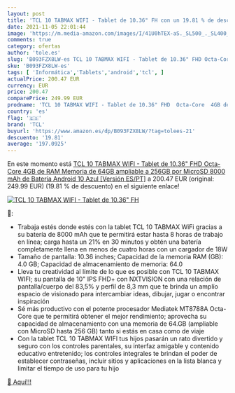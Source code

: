 ```yaml
---
layout: post
title: 'TCL 10 TABMAX WIFI - Tablet de 10.36" FH con un 19.81 % de descuento'
date: 2021-11-05 22:01:44
image: 'https://m.media-amazon.com/images/I/41U0hTEX-aS._SL500_._SL400_.jpg'
comments: true
category: ofertas
author: 'tole.es'
slug: 'B093FZX8LW-es TCL 10 TABMAX WIFI - Tablet de 10.36" FHD Octa-Core 4GB de...'
sku: 'B093FZX8LW-es'
tags: [ 'Informática','Tablets','android','tcl', ]
actualPrice: 200.47 EUR
currency: EUR
price: 200.47
comparePrice: 249.99 EUR
prodname: 'TCL 10 TABMAX WIFI - Tablet de 10.36" FHD  Octa-Core  4GB de RAM  Memoria de 64GB ampliable a 256GB por MicroSD  8000 mAh de Batería  Android 10  Azul [Versión ES/PT]'
country: 'es'
flag: '🇪🇸'
brand: 'TCL'
buyurl: 'https://www.amazon.es/dp/B093FZX8LW/?tag=tolees-21'
descuento: '19.81'
average: '197.0925'
---
```


En este momento está [TCL 10 TABMAX WIFI - Tablet de 10.36" FHD  Octa-Core  4GB de RAM  Memoria de 64GB ampliable a 256GB por MicroSD  8000 mAh de Batería  Android 10  Azul [Versión ES/PT]](https://www.amazon.es/dp/B093FZX8LW/?tag=tolees-21) a 200.47 EUR (original: 249.99 EUR) (19.81 %  de descuento) en el siguiente enlace!

[![TCL 10 TABMAX WIFI - Tablet de 10.36" FH](https://m.media-amazon.com/images/I/41U0hTEX-aS._SL500_._SL400_.jpg)](https://www.amazon.es/dp/B093FZX8LW/?tag=tolees-21)

🔎:

- Trabaja estés donde estés con la tablet TCL 10 TABMAX WiFi gracias a su batería de 8000 mAh que te permitirá estar hasta 8 horas de trabajo en línea; carga hasta un 21% en 30 minutos y obtén una batería completamente llena en menos de cuatro horas con un cargador de 18W
- Tamaño de pantalla: 10.36 inches; Capacidad de la memoria RAM (GB): 4.0 GB; Capacidad de almacenamiento de memoria: 64.0
- Lleva tu creatividad al límite de lo que es posible con TCL 10 TABMAX WIFI; su pantalla de 10" IPS FHD+ con NXTVISION con una relación de pantalla/cuerpo del 83,5% y perfil de 8,3 mm que te brinda un amplío espacio de visionado para intercambiar ideas, dibujar, jugar o encontrar inspiración
- Sé más productivo con el potente procesador Mediatek MT8788A Octa-Core que te permitirá obtener el mejor rendimiento; aprovecha su capacidad de almacenamiento con una memoria de 64.GB (ampliable con MicroSD hasta 256 GB) tanto si estás en casa como de viaje
- Con la tablet TCL 10 TABMAX WIFI tus hijos pasarán un rato divertido y seguro con los controles parentales, su interfaz amigable y contenido educativo entretenido; los controles integrales te brindan el poder de establecer contraseñas, incluir sitios y aplicaciones en la lista blanca y limitar el tiempo de uso para tu hijo

[🛒 Aquí!!!](https://www.amazon.es/dp/B093FZX8LW/?tag=tolees-21)
